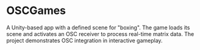 # OSCGames
A Unity-based app with a defined scene for "boxing". The game loads its scene and activates an OSC receiver to process real-time matrix data. The project demonstrates OSC integration in interactive gameplay.
